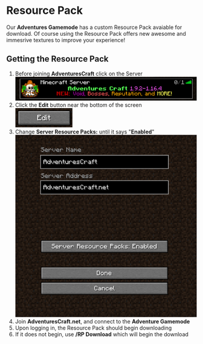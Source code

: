 # **Resource Pack**
Our **Adventures Gamemode** has a custom Resource Pack avaiable for download. Of course using the Resource Pack offers new awesome and immesrive textures to improve your experience! 

## Getting the Resource Pack
1. Before joining **AdventuresCraft** click on the Server <br>
![Screenshot](img/Resource-Pack-1.png)
2. Click the **Edit** button near the bottom of the screen <br>
![Screenshot](img/Resource-Pack-2.png)
3. Change **Server Resource Packs:** until it says "**Enabled**" <br>
![Screenshot](img/Resource-Pack-3.png)
4. Join **AdventuresCraft.net**, and connect to the **Adventure Gamemode**
5. Upon logging in, the Resource Pack should begin downloading
6. If it does not begin, use **/RP Download** which will begin the download




